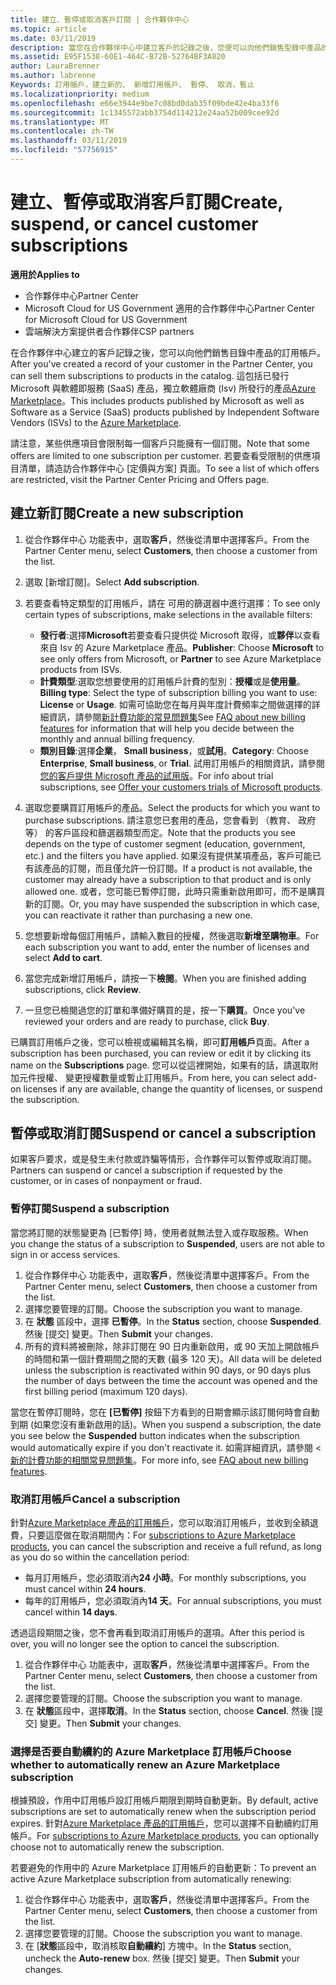 ```yaml
---
title: 建立、暫停或取消客戶訂閱 | 合作夥伴中心
ms.topic: article
ms.date: 03/11/2019
description: 當您在合作夥伴中心中建立客戶的記錄之後，您便可以向他們銷售型錄中產品的訂閱。
ms.assetid: E95F1538-60E1-464C-B72B-52764BF3A820
author: LauraBrenner
ms.author: labrenne
Keywords: 訂用帳戶，建立新的、 新增訂用帳戶、 暫停、 取消，暫止
ms.localizationpriority: medium
ms.openlocfilehash: e66e3944e9be7c08bd0dab35f09bde42e4ba33f6
ms.sourcegitcommit: 1c1345572abb3754d114212e24aa52b009cee92d
ms.translationtype: MT
ms.contentlocale: zh-TW
ms.lasthandoff: 03/11/2019
ms.locfileid: "57756915"
---
```

# <a name="create-suspend-or-cancel-customer-subscriptions"></a><span data-ttu-id="dc96d-104">建立、暫停或取消客戶訂閱</span><span class="sxs-lookup"><span data-stu-id="dc96d-104">Create, suspend, or cancel customer subscriptions</span></span>

<span data-ttu-id="dc96d-105">**適用於**</span><span class="sxs-lookup"><span data-stu-id="dc96d-105">**Applies to**</span></span>

-  <span data-ttu-id="dc96d-106">合作夥伴中心</span><span class="sxs-lookup"><span data-stu-id="dc96d-106">Partner Center</span></span>
-  <span data-ttu-id="dc96d-107">Microsoft Cloud for US Government 適用的合作夥伴中心</span><span class="sxs-lookup"><span data-stu-id="dc96d-107">Partner Center for Microsoft Cloud for US Government</span></span>
-  <span data-ttu-id="dc96d-108">雲端解決方案提供者合作夥伴</span><span class="sxs-lookup"><span data-stu-id="dc96d-108">CSP partners</span></span>

<span data-ttu-id="dc96d-109">在合作夥伴中心建立的客戶記錄之後，您可以向他們銷售目錄中產品的訂用帳戶。</span><span class="sxs-lookup"><span data-stu-id="dc96d-109">After you've created a record of your customer in the Partner Center, you can sell them subscriptions to products in the catalog.</span></span> <span data-ttu-id="dc96d-110">這包括已發行 Microsoft 與軟體即服務 (SaaS) 產品，獨立軟體廠商 (Isv) 所發行的產品[Azure Marketplace](https://azuremarketplace.microsoft.com/marketplace)。</span><span class="sxs-lookup"><span data-stu-id="dc96d-110">This includes products published by Microsoft as well as Software as a Service (SaaS) products published by Independent Software Vendors (ISVs) to the [Azure Marketplace](https://azuremarketplace.microsoft.com/marketplace).</span></span> 

<span data-ttu-id="dc96d-111">請注意，某些供應項目會限制每一個客戶只能擁有一個訂閱。</span><span class="sxs-lookup"><span data-stu-id="dc96d-111">Note that some offers are limited to one subscription per customer.</span></span> <span data-ttu-id="dc96d-112">若要查看受限制的供應項目清單，請造訪合作夥伴中心 [定價與方案] 頁面。</span><span class="sxs-lookup"><span data-stu-id="dc96d-112">To see a list of which offers are restricted, visit the Partner Center Pricing and Offers page.</span></span> 


## <a name="create-a-new-subscription"></a><span data-ttu-id="dc96d-113">建立新訂閱</span><span class="sxs-lookup"><span data-stu-id="dc96d-113">Create a new subscription</span></span>

1. <span data-ttu-id="dc96d-114">從合作夥伴中心 功能表中，選取**客戶**，然後從清單中選擇客戶。</span><span class="sxs-lookup"><span data-stu-id="dc96d-114">From the Partner Center menu, select **Customers**, then choose a customer from the list.</span></span>

2. <span data-ttu-id="dc96d-115">選取 [新增訂閱]。</span><span class="sxs-lookup"><span data-stu-id="dc96d-115">Select **Add subscription**.</span></span>

3. <span data-ttu-id="dc96d-116">若要查看特定類型的訂用帳戶，請在 可用的篩選器中進行選擇：</span><span class="sxs-lookup"><span data-stu-id="dc96d-116">To see only certain types of subscriptions, make selections in the available filters:</span></span>
   - <span data-ttu-id="dc96d-117">**發行者**:選擇**Microsoft**若要查看只提供從 Microsoft 取得，或**夥伴**以查看來自 Isv 的 Azure Marketplace 產品。</span><span class="sxs-lookup"><span data-stu-id="dc96d-117">**Publisher**: Choose **Microsoft** to see only offers from Microsoft, or **Partner** to see Azure Marketplace products from ISVs.</span></span>
   - <span data-ttu-id="dc96d-118">**計費類型**:選取您想要使用的訂用帳戶計費的型別：**授權**或是**使用量**。</span><span class="sxs-lookup"><span data-stu-id="dc96d-118">**Billing type**: Select the type of subscription billing you want to use: **License** or **Usage**.</span></span> <span data-ttu-id="dc96d-119">如需可協助您在每月與年度計費頻率之間做選擇的詳細資訊，請參閱[新計費功能的常見問題集](faq-about-new-billing-features.md)</span><span class="sxs-lookup"><span data-stu-id="dc96d-119">See [FAQ about new billing features](faq-about-new-billing-features.md) for information that will help you decide between the monthly and annual billing frequency.</span></span>
   - <span data-ttu-id="dc96d-120">**類別目錄**:選擇**企業**， **Small business**，或**試用**。</span><span class="sxs-lookup"><span data-stu-id="dc96d-120">**Category**: Choose **Enterprise**, **Small business**, or **Trial**.</span></span> <span data-ttu-id="dc96d-121">試用訂用帳戶的相關資訊，請參閱[您的客戶提供 Microsoft 產品的試用版](offer-your-customers-trials-of-microsoft-products.md)。</span><span class="sxs-lookup"><span data-stu-id="dc96d-121">For info about trial subscriptions, see [Offer your customers trials of Microsoft products](offer-your-customers-trials-of-microsoft-products.md).</span></span>

4. <span data-ttu-id="dc96d-122">選取您要購買訂用帳戶的產品。</span><span class="sxs-lookup"><span data-stu-id="dc96d-122">Select the products for which you want to purchase subscriptions.</span></span> <span data-ttu-id="dc96d-123">請注意您已套用的產品，您會看到 （教育、 政府等） 的客戶區段和篩選器類型而定。</span><span class="sxs-lookup"><span data-stu-id="dc96d-123">Note that the products you see depends on the type of customer segment (education, government, etc.) and the filters you have applied.</span></span> <span data-ttu-id="dc96d-124">如果沒有提供某項產品，客戶可能已有該產品的訂閱，而且僅允許一份訂閱。</span><span class="sxs-lookup"><span data-stu-id="dc96d-124">If a product is not available, the customer may already have a subscription to that product and is only allowed one.</span></span> <span data-ttu-id="dc96d-125">或者，您可能已暫停訂閱，此時只需重新啟用即可，而不是購買新的訂閱。</span><span class="sxs-lookup"><span data-stu-id="dc96d-125">Or, you may have suspended the subscription in which case, you can reactivate it rather than purchasing a new one.</span></span>

5. <span data-ttu-id="dc96d-126">您想要新增每個訂用帳戶，請輸入數目的授權，然後選取**新增至購物車**。</span><span class="sxs-lookup"><span data-stu-id="dc96d-126">For each subscription you want to add, enter the number of licenses and select **Add to cart**.</span></span>

6. <span data-ttu-id="dc96d-127">當您完成新增訂用帳戶，請按一下**檢閱**。</span><span class="sxs-lookup"><span data-stu-id="dc96d-127">When you are finished adding subscriptions, click **Review**.</span></span>

7. <span data-ttu-id="dc96d-128">一旦您已檢閱過您的訂單和準備好購買的是，按一下**購買**。</span><span class="sxs-lookup"><span data-stu-id="dc96d-128">Once you've reviewed your orders and are ready to purchase, click **Buy**.</span></span>

<span data-ttu-id="dc96d-129">已購買訂用帳戶之後，您可以檢視或編輯其名稱，即可**訂用帳戶**頁面。</span><span class="sxs-lookup"><span data-stu-id="dc96d-129">After a subscription has been purchased, you can review or edit it by clicking its name on the **Subscriptions** page.</span></span> <span data-ttu-id="dc96d-130">您可以從這裡開始，如果有的話，請選取附加元件授權、 變更授權數量或暫止訂用帳戶。</span><span class="sxs-lookup"><span data-stu-id="dc96d-130">From here, you can select add-on licenses if any are available, change the quantity of licenses, or suspend the subscription.</span></span>


## <a name="suspend-or-cancel-a-subscription"></a><span data-ttu-id="dc96d-131">暫停或取消訂閱</span><span class="sxs-lookup"><span data-stu-id="dc96d-131">Suspend or cancel a subscription</span></span>

<span data-ttu-id="dc96d-132">如果客戶要求，或是發生未付款或詐騙等情形，合作夥伴可以暫停或取消訂閱。</span><span class="sxs-lookup"><span data-stu-id="dc96d-132">Partners can suspend or cancel a subscription if requested by the customer, or in cases of nonpayment or fraud.</span></span>

### <a name="suspend-a-subscription"></a><span data-ttu-id="dc96d-133">暫停訂閱</span><span class="sxs-lookup"><span data-stu-id="dc96d-133">Suspend a subscription</span></span>

<span data-ttu-id="dc96d-134">當您將訂閱的狀態變更為 \[已暫停\] 時，使用者就無法登入或存取服務。</span><span class="sxs-lookup"><span data-stu-id="dc96d-134">When you change the status of a subscription to **Suspended**, users are not able to sign in or access services.</span></span>

1.  <span data-ttu-id="dc96d-135">從合作夥伴中心 功能表中，選取**客戶**，然後從清單中選擇客戶。</span><span class="sxs-lookup"><span data-stu-id="dc96d-135">From the Partner Center menu, select **Customers**, then choose a customer from the list.</span></span>
2.  <span data-ttu-id="dc96d-136">選擇您要管理的訂閱。</span><span class="sxs-lookup"><span data-stu-id="dc96d-136">Choose the subscription you want to manage.</span></span>
3.  <span data-ttu-id="dc96d-137">在 **狀態** 區段中，選擇 **已暫停**。</span><span class="sxs-lookup"><span data-stu-id="dc96d-137">In the **Status** section, choose **Suspended**.</span></span> <span data-ttu-id="dc96d-138">然後 \[提交\] 變更。</span><span class="sxs-lookup"><span data-stu-id="dc96d-138">Then **Submit** your changes.</span></span>
4.  <span data-ttu-id="dc96d-139">所有的資料將被刪除，除非訂閱在 90 日内重新啟用，或 90 天加上開啟帳戶的時間和第一個計費期間之間的天數 (最多 120 天)。</span><span class="sxs-lookup"><span data-stu-id="dc96d-139">All data will be deleted unless the subscription is reactivated within 90 days, or 90 days plus the number of days between the time the account was opened and the first billing period (maximum 120 days).</span></span>

<span data-ttu-id="dc96d-140">當您在暫停訂閱時，您在 **\[已暫停\]** 按鈕下方看到的日期會顯示該訂閱何時會自動到期 (如果您沒有重新啟用的話)。</span><span class="sxs-lookup"><span data-stu-id="dc96d-140">When you suspend a subscription, the date you see below the **Suspended** button indicates when the subscription would automatically expire if you don't reactivate it.</span></span> <span data-ttu-id="dc96d-141">如需詳細資訊，請參閱 <<c0> [ 新的計費功能的相關常見問題集](faq-about-new-billing-features.md)。</span><span class="sxs-lookup"><span data-stu-id="dc96d-141">For more info, see [FAQ about new billing features](faq-about-new-billing-features.md).</span></span>

### <a name="cancel-a-subscription"></a><span data-ttu-id="dc96d-142">取消訂用帳戶</span><span class="sxs-lookup"><span data-stu-id="dc96d-142">Cancel a subscription</span></span>

<span data-ttu-id="dc96d-143">針對[Azure Marketplace 產品的訂用帳戶](sell-marketplace-products.md)，您可以取消訂用帳戶，並收到全額退費，只要這麼做在取消期間內：</span><span class="sxs-lookup"><span data-stu-id="dc96d-143">For [subscriptions to Azure Marketplace products](sell-marketplace-products.md), you can cancel the subscription and receive a full refund, as long as you do so within the cancellation period:</span></span> 

- <span data-ttu-id="dc96d-144">每月訂用帳戶，您必須取消內**24 小時**。</span><span class="sxs-lookup"><span data-stu-id="dc96d-144">For monthly subscriptions, you must cancel within **24 hours**.</span></span>
- <span data-ttu-id="dc96d-145">每年的訂用帳戶，您必須取消內**14 天**。</span><span class="sxs-lookup"><span data-stu-id="dc96d-145">For annual subscriptions, you must cancel within **14 days**.</span></span>

<span data-ttu-id="dc96d-146">透過這段期間之後，您不會再看到取消訂用帳戶的選項。</span><span class="sxs-lookup"><span data-stu-id="dc96d-146">After this period is over, you will no longer see the option to cancel the subscription.</span></span>

1.  <span data-ttu-id="dc96d-147">從合作夥伴中心 功能表中，選取**客戶**，然後從清單中選擇客戶。</span><span class="sxs-lookup"><span data-stu-id="dc96d-147">From the Partner Center menu, select **Customers**, then choose a customer from the list.</span></span>
2.  <span data-ttu-id="dc96d-148">選擇您要管理的訂閱。</span><span class="sxs-lookup"><span data-stu-id="dc96d-148">Choose the subscription you want to manage.</span></span>
3.  <span data-ttu-id="dc96d-149">在 **狀態**區段中，選擇**取消**。</span><span class="sxs-lookup"><span data-stu-id="dc96d-149">In the **Status** section, choose **Cancel**.</span></span> <span data-ttu-id="dc96d-150">然後 \[提交\] 變更。</span><span class="sxs-lookup"><span data-stu-id="dc96d-150">Then **Submit** your changes.</span></span>

### <a name="choose-whether-to-automatically-renew-an-azure-marketplace-subscription"></a><span data-ttu-id="dc96d-151">選擇是否要自動續約的 Azure Marketplace 訂用帳戶</span><span class="sxs-lookup"><span data-stu-id="dc96d-151">Choose whether to automatically renew an Azure Marketplace subscription</span></span>

<span data-ttu-id="dc96d-152">根據預設，作用中訂用帳戶設訂用帳戶期限到期時自動更新。</span><span class="sxs-lookup"><span data-stu-id="dc96d-152">By default, active subscriptions are set to automatically renew when the subscription period expires.</span></span> <span data-ttu-id="dc96d-153">針對[Azure Marketplace 產品的訂用帳戶](sell-marketplace-products.md)，您可以選擇不自動續約訂用帳戶。</span><span class="sxs-lookup"><span data-stu-id="dc96d-153">For [subscriptions to Azure Marketplace products](sell-marketplace-products.md), you can optionally choose not to automatically renew the subscription.</span></span>

<span data-ttu-id="dc96d-154">若要避免的作用中的 Azure Marketplace 訂用帳戶的自動更新：</span><span class="sxs-lookup"><span data-stu-id="dc96d-154">To prevent an active Azure Marketplace subscription from automatically renewing:</span></span>

1.  <span data-ttu-id="dc96d-155">從合作夥伴中心 功能表中，選取**客戶**，然後從清單中選擇客戶。</span><span class="sxs-lookup"><span data-stu-id="dc96d-155">From the Partner Center menu, select **Customers**, then choose a customer from the list.</span></span>
2.  <span data-ttu-id="dc96d-156">選擇您要管理的訂閱。</span><span class="sxs-lookup"><span data-stu-id="dc96d-156">Choose the subscription you want to manage.</span></span>
3.  <span data-ttu-id="dc96d-157">在 [**狀態**區段中，取消核取**自動續約**] 方塊中。</span><span class="sxs-lookup"><span data-stu-id="dc96d-157">In the **Status** section, uncheck the **Auto-renew** box.</span></span> <span data-ttu-id="dc96d-158">然後 \[提交\] 變更。</span><span class="sxs-lookup"><span data-stu-id="dc96d-158">Then **Submit** your changes.</span></span>


 



